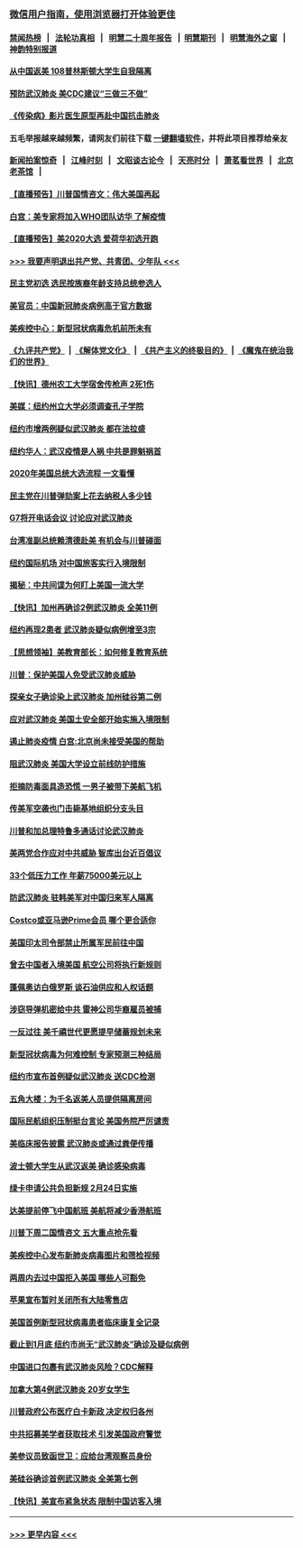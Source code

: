 ### [微信用户指南，使用浏览器打开体验更佳](https://github.com/gfw-breaker/banned-news1/blob/master/indexes/wechat-guide.md?t=0)
#### [禁闻热榜](热点新闻.md?t=0)  &nbsp;&nbsp;|&nbsp;&nbsp; [法轮功真相](https://github.com/gfw-breaker/truth/blob/master/README.md?t=0) &nbsp;&nbsp;|&nbsp;&nbsp; [明慧二十周年报告](https://github.com/gfw-breaker/mh-reports/blob/master/README.md?t=0) &nbsp;&nbsp;|&nbsp;&nbsp;[明慧期刊](https://github.com/gfw-breaker/mh-qikan) &nbsp;&nbsp;|&nbsp;&nbsp; [明慧海外之窗](https://github.com/gfw-breaker/mh-news/blob/master/README.md?t=0) &nbsp;&nbsp;|&nbsp;&nbsp; [神韵特别报道](https://github.com/gfw-breaker/mh-news/blob/master/shenyun.md?t=0)
#### [从中国返美 108普林斯顿大学生自我隔离](../pages/nsc412/n11842714.md?t=02041055) 
#### [预防武汉肺炎 美CDC建议“三做三不做”](../pages/nsc412/n11842700.md?t=02041055) 
#### [《传染病》影片医生原型再赴中国抗击肺炎](../pages/nsc412/n11842626.md?t=02041055) 
#### 五毛举报越来越频繁，请网友们前往下载 [一键翻墙软件](https://github.com/gfw-breaker/ssr-accounts)，并将此项目推荐给亲友
#### [新闻拍案惊奇](https://github.com/gfw-breaker/banned-news1/blob/master/pages/link4.md) &nbsp;&nbsp;|&nbsp;&nbsp; [江峰时刻](https://github.com/gfw-breaker/banned-news1/blob/master/pages/link4.md) &nbsp;&nbsp;|&nbsp;&nbsp; [文昭谈古论今](https://github.com/gfw-breaker/banned-news1/blob/master/pages/link4.md) &nbsp;&nbsp;|&nbsp;&nbsp; [天亮时分](https://github.com/gfw-breaker/banned-news1/blob/master/pages/link4.md) &nbsp;&nbsp;|&nbsp;&nbsp; [萧茗看世界](https://github.com/gfw-breaker/banned-news1/blob/master/pages/link4.md) &nbsp;&nbsp;|&nbsp;&nbsp; [北京老茶馆](https://github.com/gfw-breaker/banned-news1/blob/master/pages/link4.md) &nbsp;&nbsp;|&nbsp;&nbsp; 
#### [【直播预告】川普国情咨文：伟大美国再起](../pages/nsc412/n11842079.md?t=02041055) 
#### [白宫：美专家将加入WHO团队访华 了解疫情](../pages/nsc412/n11842198.md?t=02041055) 
#### [【直播预告】美2020大选 爱荷华初选开跑](../pages/nsc412/n11841820.md?t=02041055) 
#### [>>> 我要声明退出共产党、共青团、少年队 <<<](https://github.com/begood0513/goodnews/blob/master/quit/letter.md) 
#### [民主党初选 选民按族裔年龄支持总统参选人](../pages/nsc412/n11842239.md?t=02041055) 
#### [美官员：中国新冠肺炎病例高于官方数据](../pages/nsc412/n11842452.md?t=02041055) 
#### [美疾控中心：新型冠状病毒危机前所未有](../pages/nsc412/n11842406.md?t=02041055) 
#### [《九评共产党》](https://github.com/begood0513/9ping.md/blob/master/README.md) &nbsp;|&nbsp; [《解体党文化》](../../../../jtdwh.md/blob/master/README.md)  &nbsp;|&nbsp; [《共产主义的终极目的》](../../../../gczydzjmd.md/blob/master/README.md) &nbsp;|&nbsp; [《魔鬼在统治我们的世界》](../../../../mgztzwmdsj.md/blob/master/README.md) 
#### [【快讯】德州农工大学宿舍传枪声 2死1伤](../pages/nsc412/n11842279.md?t=02041055) 
#### [美媒：纽约州立大学必须调查孔子学院](../pages/nsc412/n11840637.md?t=02041055) 
#### [纽约市增两例疑似武汉肺炎 都在法拉盛](../pages/nsc412/n11840625.md?t=02041055) 
#### [纽约华人：武汉疫情是人祸 中共是罪魁祸首](../pages/nsc412/n11840631.md?t=02041055) 
#### [2020年美国总统大选流程 一文看懂](../pages/nsc412/n11842056.md?t=02041055) 
#### [民主党在川普弹劾案上花去纳税人多少钱](../pages/nsc412/n11841941.md?t=02041055) 
#### [G7将开电话会议 讨论应对武汉肺炎](../pages/nsc412/n11841658.md?t=02041055) 
#### [台湾准副总统赖清德赴美 有机会与川普碰面](../pages/nsc412/n11841332.md?t=02041055) 
#### [纽约国际机场  对中国旅客实行入境限制](../pages/nsc412/n11840619.md?t=02041055) 
#### [揭秘：中共间谍为何盯上美国一流大学](../pages/nsc412/n11840270.md?t=02041055) 
#### [【快讯】加州再确诊2例武汉肺炎 全美11例](../pages/nsc412/n11840339.md?t=02041055) 
#### [纽约再现2患者 武汉肺炎疑似病例增至3宗](../pages/nsc412/n11840010.md?t=02041055) 
#### [【思想领袖】美教育部长：如何修复教育系统](../pages/nsc412/n11690865.md?t=02041055) 
#### [川普：保护美国人免受武汉肺炎威胁](../pages/nsc412/n11839718.md?t=02041055) 
#### [探亲女子确诊染上武汉肺炎 加州硅谷第二例](../pages/nsc412/n11839784.md?t=02041055) 
#### [应对武汉肺炎 美国土安全部开始实施入境限制](../pages/nsc412/n11839729.md?t=02041055) 
#### [遏止肺炎疫情 白宫:北京尚未接受美国的帮助](../pages/nsc412/n11839660.md?t=02041055) 
#### [阻武汉肺炎 美国大学设立前线防护措施](../pages/nsc412/n11839479.md?t=02041055) 
#### [拒摘防毒面具造恐慌 一男子被带下美航飞机](../pages/nsc412/n11839455.md?t=02041055) 
#### [传美军空袭也门击毙基地组织分支头目](../pages/nsc412/n11839210.md?t=02041055) 
#### [川普和加总理特鲁多通话讨论武汉肺炎](../pages/nsc412/n11839128.md?t=02041055) 
#### [美两党合作应对中共威胁 智库出台近百倡议](../pages/nsc412/n11838437.md?t=02041055) 
#### [33个低压力工作 年薪75000美元以上](../pages/nsc412/n11834441.md?t=02041055) 
#### [防武汉肺炎 驻韩美军对中国归来军人隔离](../pages/nsc412/n11838970.md?t=02041055) 
#### [Costco或亚马逊Prime会员 哪个更合适你](../pages/nsc412/n11834459.md?t=02041055) 
#### [美国印太司令部禁止所属军民前往中国](../pages/nsc412/n11838418.md?t=02041055) 
#### [曾去中国者入境美国 航空公司将执行新规则](../pages/nsc412/n11838375.md?t=02041055) 
#### [蓬佩奥访白俄罗斯 谈石油供应和人权话题](../pages/nsc412/n11838242.md?t=02041055) 
#### [涉窃导弹机密给中共 雷神公司华裔雇员被捕](../pages/nsc412/n11838129.md?t=02041055) 
#### [一反过往 美千禧世代更愿提早储蓄规划未来](../pages/nsc412/n11837601.md?t=02041055) 
#### [新型冠状病毒为何难控制 专家预测三种结局](../pages/nsc412/n11838002.md?t=02041055) 
#### [纽约市宣布首例疑似武汉肺炎 送CDC检测](../pages/nsc412/n11837852.md?t=02041055) 
#### [五角大楼：为千名返美人员提供隔离房间](../pages/nsc412/n11837831.md?t=02041055) 
#### [国际民航组织压制挺台言论 美国务院严厉谴责](../pages/nsc412/n11837791.md?t=02041055) 
#### [美临床报告披露 武汉肺炎或通过粪便传播](../pages/nsc412/n11837626.md?t=02041055) 
#### [波士顿大学生从武汉返美 确诊感染病毒](../pages/nsc412/n11837580.md?t=02041055) 
#### [绿卡申请公共负担新规 2月24日实施](../pages/nsc412/n11836634.md?t=02041055) 
#### [达美提前停飞中国航班 美航将减少香港航班](../pages/nsc412/n11837649.md?t=02041055) 
#### [川普下周二国情咨文 五大重点抢先看](../pages/nsc412/n11837512.md?t=02041055) 
#### [美疾控中心发布新肺炎病毒图片和筛检视频](../pages/nsc412/n11837491.md?t=02041055) 
#### [两周内去过中国拒入美国 哪些人可豁免](../pages/nsc412/n11837400.md?t=02041055) 
#### [苹果宣布暂时关闭所有大陆零售店](../pages/nsc412/n11837097.md?t=02041055) 
#### [美国首例新型冠状病毒患者临床康复全记录](../pages/nsc412/n11836513.md?t=02041055) 
#### [截止到1月底  纽约市尚无“武汉肺炎”确诊及疑似病例](../pages/nsc412/n11836657.md?t=02041055) 
#### [中国进口包裹有武汉肺炎风险？CDC解释](../pages/nsc412/n11836321.md?t=02041055) 
#### [加拿大第4例武汉肺炎 20岁女学生](../pages/nsc412/n11836537.md?t=02041055) 
#### [川普政府公布医疗白卡新政 决定权归各州](../pages/nsc412/n11836336.md?t=02041055) 
#### [中共招募美学者获取技术 引发美国政府警觉](../pages/nsc412/n11836277.md?t=02041055) 
#### [美参议员致函世卫：应给台湾观察员身份](../pages/nsc412/n11836183.md?t=02041055) 
#### [美硅谷确诊首例武汉肺炎 全美第七例](../pages/nsc412/n11836093.md?t=02041055) 
#### [【快讯】美宣布紧急状态 限制中国访客入境](../pages/nsc412/n11836030.md?t=02041055) 

----
#### [ >>> 更早内容 <<< ](../indexes/nsc412-earlier.md)
